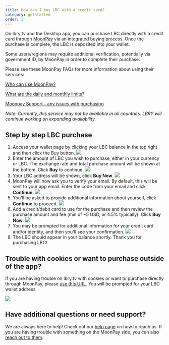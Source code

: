 ```yaml
---
title: How can I buy LBC with a credit card?
category: getstarted
order: 3
---
```


On lbry.tv and the Desktop app, you can purchase LBC directly with a credit card through [MoonPay](https://moonpay.io) via an integrated buying process. Once the purchase is complete, the LBC is deposited into your wallet. 

Some users/regions may require additional verification, potentially via government ID, by MoonPay in order to complete their purchase.

Please see these MoonPay FAQs for more information about using their services:

[Who can use MoonPay?](https://help.moonpay.io/en/articles/2509629-can-anyone-use-moonpay)

[What are the daily and monthly limits?](https://help.moonpay.io/en/articles/2509649-what-are-the-daily-and-monthly-limits)

[Moonpay Support - any issues with purchasing](mailto:support@moonpay.io)

*Note: Currently, this service may not be available in all countries. LBRY will continue working on expanding availability.*

## Step by step LBC purchase

1. Access your wallet page by clicking your LBC balance in the top right and then click the Buy button.
   ![](https://thumbs.spee.ch/view/3/9a4e88a9aebb684a.jpg)
1. Enter the amount of LBC you wish to purchase, either in your currency or LBC. The exchange rate and total purchase amount will be shown at the bottom. Click **Buy** to continue.
![](https://thumbs.spee.ch/view/0/b0546f6c1e3b3a87.jpg)
1. Your LBC address will be shown, click **Buy Now**.
![](https://spee.ch/1/60bea6ac27272827.jpg)
1. MoonPay will now ask you to verify your email. By default, this will be sent to your app email. Enter the code from your email and click **Continue**.
![](https://spee.ch/7/05b8bdf951d111d6.jpg)
1. You'll be asked to provide additional information about yourself, click **Continue** to proceed.
![](https://spee.ch/1/d4c442e57190db74.jpg)
1. Add a credit/debit card to use for the purchase and then review the purchase amount and fee (min of ~5 USD, or 4.5% typically). Click **Buy Now**.
![](https://spee.ch/d/5da930c09b1cf715.jpg)
1. You may be prompted for additional information for your credit card and/or identity, and then you'll see your confirmation.
![](https://spee.ch/a/885ea8e9184bf2a8.jpg)
1. The LBC should appear in your balance shortly. Thank you for purchasing LBC!

## Trouble with cookies or want to purchase outside of the app?

If you are having trouble on lbry.tv with cookies or want to purchase directly through MoonPay, please [use this URL](https://buy.moonpay.io/?apiKey=pk_live_xNFffrN5NWKy6fu0ggbV8VQIwRieRzy&colorCode=%23257761&currencyCode=lbc&showWalletAddressForm=true). You will be prompted for your LBC wallet address.

![](https://spee.ch/f/643cca85b8f7df0c.jpg)

## Have additional questions or need support?

We are always here to help! Check out our [help page](/faq/how-to-report-bugs) on how to reach us. If you are having trouble with something on the MoonPay side, you can also [reach out to them](mailto:support@moonpay.io).

